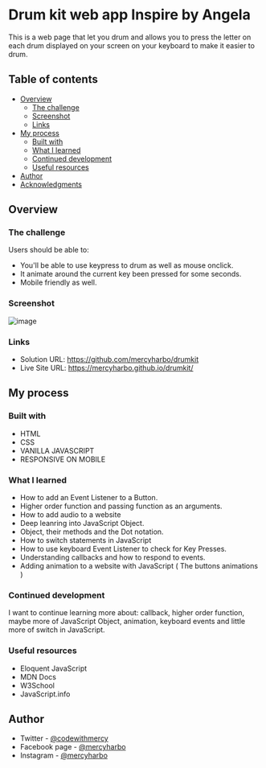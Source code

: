 # Drum kit web app Inspire by Angela

This is a web page that let you drum and allows you to press the letter on each drum displayed on your screen on your keyboard to make it easier to drum.

## Table of contents

- [Overview](#overview)
  - [The challenge](#the-challenge)
  - [Screenshot](#screenshot)
  - [Links](#links)
- [My process](#my-process)
  - [Built with](#built-with)
  - [What I learned](#what-i-learned)
  - [Continued development](#continued-development)
  - [Useful resources](#useful-resources)
- [Author](#author)
- [Acknowledgments](#acknowledgments)

## Overview

### The challenge

Users should be able to:

- You'll be able to use keypress to drum as well as mouse onclick. 
- It animate around the current key been pressed for some seconds.
- Mobile friendly as well.

### Screenshot

![image](https://user-images.githubusercontent.com/64808015/115153004-9fed3580-a06b-11eb-8869-531e58f62528.png)

### Links

- Solution URL: https://github.com/mercyharbo/drumkit
- Live Site URL: https://mercyharbo.github.io/drumkit/

## My process

### Built with
- HTML
- CSS
- VANILLA JAVASCRIPT
- RESPONSIVE ON MOBILE

### What I learned

- How to add an Event Listener to a Button.
- Higher order function and passing function as an arguments.
- How to add audio to a website 
- Deep leanring into JavaScript Object.
- Object, their methods and the Dot notation.
- How to switch statements in JavaScript
- How to use keyboard Event Listener to check for Key Presses.
- Understanding callbacks and how to respond to events.
- Adding animation to a website with JavaScript ( The buttons animations )

### Continued development

I want to continue learning more about: callback, higher order function, maybe more of JavaScript Object, animation, keyboard events and little more of switch in JavaScript.

### Useful resources

- Eloquent JavaScript
- MDN Docs
- W3School
- JavaScript.info

## Author

- Twitter - [@codewithmercy](https://www.twitter.com/codewithmercy)
- Facebook page - [@mercyharbo](https://web.facebook.com/Mercyharbo)
- Instagram - [@mercyharbo](https://instagram.com/mercyharbo)

